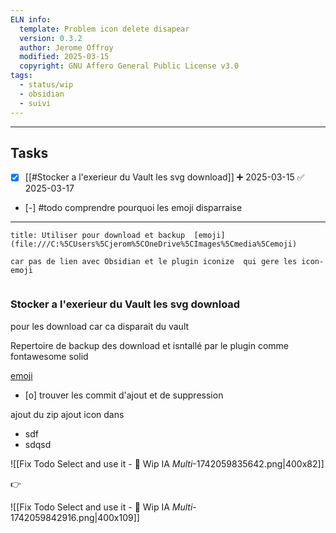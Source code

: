 ```yaml
---
ELN info:
  template: Problem icon delete disapear
  version: 0.3.2
  author: Jerome Offroy
  modified: 2025-03-15
  copyright: GNU Affero General Public License v3.0
tags:
  - status/wip
  - obsidian
  - suivi
---
```



---
## Tasks
- [x] [[#Stocker a l'exerieur du Vault les svg download]] ➕ 2025-03-15 ✅ 2025-03-17
- [-] #todo comprendre pourquoi les emoji disparraise 
---

```ad-info
title: Utiliser pour download et backup  [emoji](file:///C:%5CUsers%5Cjerom%5COneDrive%5CImages%5Cmedia%5Cemoji)

car pas de lien avec Obsidian et le plugin iconize  qui gere les icon-emoji


```


### Stocker a l'exerieur du Vault les svg download
 pour les download 
 car ca disparait du vault 

Repertoire de backup des download et isntallé par le plugin comme fontawesome solid 


[emoji](file:///C:%5CUsers%5Cjerom%5COneDrive%5CImages%5Cmedia%5Cemoji)


- [o] trouver les commit d'ajout et de suppression 

ajout du zip 
ajout icon dans
- sdf
- sdqsd 


![[Fix Todo Select and use it - 👀 Wip IA _Multi_-1742059835642.png|400x82]]

👉

![[Fix Todo Select and use it - 👀 Wip IA _Multi_-1742059842916.png|400x109]]